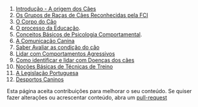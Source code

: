 1. [Introdução - A origem dos Cães](./intro/README.md) 
2. [Os Grupos de Raças de  Cães Reconhecidas pela FCI](./grupos/README.md)
3. [O Corpo do Cão](./corpo/README.md)
4. [O processo da Educação](./educa/README.md).
5. [Conceitos Básicos de Psicologia Comportamental](./psicologia/README.md).
6. [A Comunicação Canina](./comunica/README.md)
7. [Saber Avaliar as condição do cão](./avalia/README.md)
8. [Lidar com Comportamentos Agressivos](./agressividade/README.md)
9. [Como identificar e lidar com Doenças dos cães](./doencas/README.md)
10. [Noções Básicas de Técnicas de Treino](./treino/README.md)
11. [A Legislação Portuguesa](./lei/README.md)
12. [Desportos Caninos](./desporto/README.md)




<footer>

Esta página aceita contribuições para melhorar o seu conteúdo.
Se quiser fazer alterações ou acrescentar conteúdo, abra um [pull-request](https://github.com/MacacoBudista/caes)

</footer>